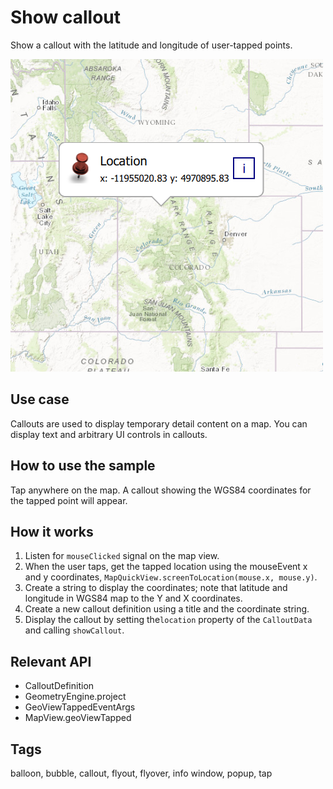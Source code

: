 # Show callout

Show a callout with the latitude and longitude of user-tapped points.

![](screenshot.png)

## Use case

Callouts are used to display temporary detail content on a map. You can display text and arbitrary UI controls in callouts.

## How to use the sample

Tap anywhere on the map. A callout showing the WGS84 coordinates for the tapped point will appear.

## How it works

1. Listen for `mouseClicked` signal on the map view.
2. When the user taps, get the tapped location using the mouseEvent x and y coordinates, `MapQuickView.screenToLocation(mouse.x, mouse.y)`.
3. Create a string to display the coordinates; note that latitude and longitude in WGS84 map to the Y and X coordinates.
4. Create a new callout definition using a title and the coordinate string.
5. Display the callout by setting the`location` property of the `CalloutData` and calling `showCallout`.

## Relevant API

* CalloutDefinition
* GeometryEngine.project
* GeoViewTappedEventArgs
* MapView.geoViewTapped

## Tags

balloon, bubble, callout, flyout, flyover, info window, popup, tap